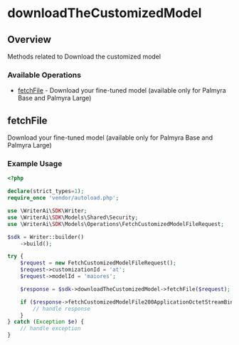 # downloadTheCustomizedModel

## Overview

Methods related to Download the customized model

### Available Operations

* [fetchFile](#fetchfile) - Download your fine-tuned model (available only for Palmyra Base and Palmyra Large)

## fetchFile

Download your fine-tuned model (available only for Palmyra Base and Palmyra Large)

### Example Usage

```php
<?php

declare(strict_types=1);
require_once 'vendor/autoload.php';

use \WriterAi\SDK\Writer;
use \WriterAi\SDK\Models\Shared\Security;
use \WriterAi\SDK\Models\Operations\FetchCustomizedModelFileRequest;

$sdk = Writer::builder()
    ->build();

try {
    $request = new FetchCustomizedModelFileRequest();
    $request->customizationId = 'at';
    $request->modelId = 'maiores';

    $response = $sdk->downloadTheCustomizedModel->fetchFile($request);

    if ($response->fetchCustomizedModelFile200ApplicationOctetStreamBinaryString !== null) {
        // handle response
    }
} catch (Exception $e) {
    // handle exception
}
```
